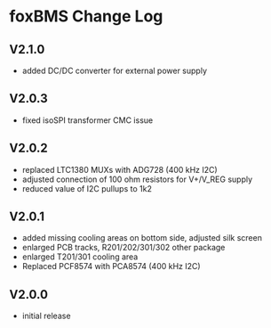 # foxBMS Change Log

## V2.1.0

- added DC/DC converter for external power supply


## V2.0.3

- fixed isoSPI transformer CMC issue


## V2.0.2

- replaced LTC1380 MUXs with ADG728 (400 kHz I2C)
- adjusted connection of 100 ohm resistors for V+/V_REG supply 
- reduced value of I2C pullups to 1k2


## V2.0.1

- added missing cooling areas on bottom side, adjusted silk screen
- enlarged PCB tracks, R201/202/301/302 other package
- enlarged T201/301 cooling area
- Replaced PCF8574 with PCA8574 (400 kHz I2C)


## V2.0.0

- initial release